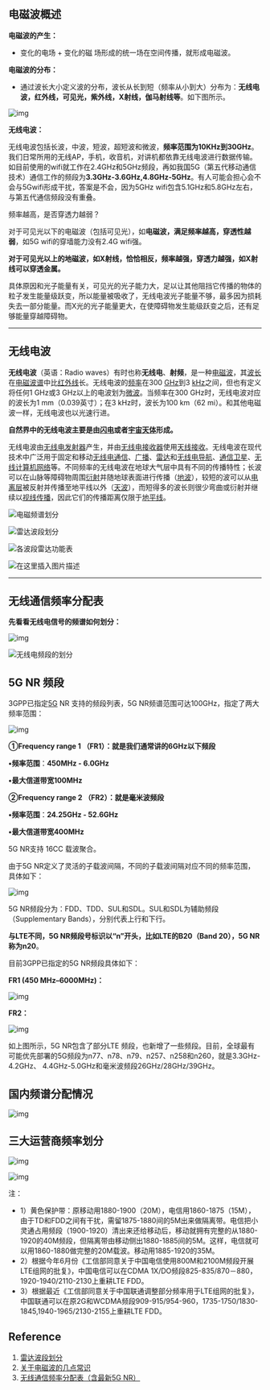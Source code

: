 ## 电磁波概述

**电磁波的产生：**

- 变化的电场 + 变化的磁 场形成的统一场在空间传播，就形成电磁波。

**电磁波的分布：**

- 通过波长大小定义波的分布，波长从长到短（频率从小到大）分布为：**无线电波，红外线，可见光，紫外线，X射线，伽马射线等**。如下图所示。

![img](images/1.phy_note_02.png)

**无线电波：**

无线电波包括长波，中波，短波，超短波和微波，**频率范围为10KHz到30GHz**。我们日常所用的无线AP，手机，收音机，对讲机都依靠无线电波进行数据传输。如目前使用的wifi就工作在2.4GHz和5GHz频段，再如我国5G（第五代移动通信技术）通信工作的频段为**3.3GHz-3.6GHz,4.8GHz-5GHz**。有人可能会担心会不会与5Gwifi形成干扰，答案是不会，因为5GHz wifi包含5.1GHz和5.8GHz左右，与第五代通信频段没有重叠。

频率越高，是否穿透力越弱？

对于可见光以下的电磁波（包括可见光），如**电磁波，满足频率越高，穿透性越弱**，如5G wifi的穿墙能力没有2.4G wifi强。

**对于可见光以上的地磁波，如X射线，恰恰相反，频率越强，穿透力越强，如X射线可以穿透金属。**

具体原因和光子能量有关，可见光的光子能力大，足以让其他阻挡它传播的物体的粒子发生能量级跃变，所以能量被吸收了，无线电波光子能量不够，最多因为损耗失去一部分能量。而X光的光子能量更大，在使障碍物发生能级跃变之后，还有足够能量穿越障碍物。

---

## 无线电波

**无线电波**（英语：Radio waves）有时也称**无线电**、**射频**，是一种[电磁波](https://zh.wikipedia.org/wiki/电磁波)，其[波长](https://zh.wikipedia.org/wiki/波长)在[电磁波谱](https://zh.wikipedia.org/wiki/電磁波譜)中比[红外线](https://zh.wikipedia.org/wiki/红外线)长。无线电波的[频率](https://zh.wikipedia.org/wiki/頻率)在300 [GHz](https://zh.wikipedia.org/wiki/赫兹)到3 [kHz](https://zh.wikipedia.org/wiki/赫兹)之间，但也有定义将任何1 GHz或3 GHz以上的电波划为[微波](https://zh.wikipedia.org/wiki/微波)。当频率在300 GHz时，无线电波对应的波长为1 mm（0.039英寸）；在3 kHz时，波长为100 km（62 mi）。和其他电磁波一样，无线电波也以光速行进。

**自然界中的无线电波主要是由[闪电](https://zh.wikipedia.org/wiki/闪电)或者[宇宙天体](https://zh.wikipedia.org/wiki/射电天文学)形成。**

无线电波由[无线电发射器](https://zh.wikipedia.org/wiki/发送器)产生，并由[无线电接收器](https://zh.wikipedia.org/wiki/无线电接收机)使用[天线接收](https://zh.wikipedia.org/wiki/天线)。无线电波在现代技术中广泛用于固定和移动[无线电通信](https://zh.wikipedia.org/wiki/无线电)、[广播](https://zh.wikipedia.org/wiki/广播)、[雷达](https://zh.wikipedia.org/wiki/雷达)和[无线电导航](https://zh.wikipedia.org/w/index.php?title=无线电导航&action=edit&redlink=1)、[通信卫星](https://zh.wikipedia.org/wiki/通訊衛星)、[无线计算机网络](https://zh.wikipedia.org/wiki/无线网络)等。不同频率的无线电波在地球大气层中具有不同的传播特性；长波可以在山脉等障碍物周围[衍射](https://zh.wikipedia.org/wiki/衍射)并随地球表面进行传播（[地波](https://zh.wikipedia.org/wiki/面波)），较短的波可以从[电离层](https://zh.wikipedia.org/wiki/电离层)被反射并传播至地平线以外（[天波](https://zh.wikipedia.org/w/index.php?title=天波&action=edit&redlink=1)），而短得多的波长则很少弯曲或衍射并继续以[视线传播](https://zh.wikipedia.org/wiki/视线传播)，因此它们的传播距离仅限于[地平线](https://zh.wikipedia.org/wiki/地平線)。

![电磁频谱划分](images/1.phy_note_03.png)

![雷达波段划分](images/1.phy_note_04.png)

![各波段雷达功能表](images/1.phy_note_05.png)

![在这里插入图片描述](images/1.phy_note_01.png)

---

## 无线通信频率分配表

**先看看无线电信号的频谱如何划分：**

![img](images/1.phy_note_07.png)

![无线电频段的划分](images/1.phy_note_06.png)

## 5G NR 频段

3GPP已指定[5G](https://so.csdn.net/so/search?q=5G&spm=1001.2101.3001.7020) NR 支持的频段列表，5G NR频谱范围可达100GHz，指定了两大频率范围：

![img](images/1.phy_note_08.png)

**①Frequency range 1 （FR1）：就是我们通常讲的6GHz以下频段**

**•频率范围**：**450MHz - 6.0GHz**

**•最大信道带宽100MHz**

**②Frequency range 2 （FR2）：就是毫米波频段**

**•频率范围**：**24.25GHz - 52.6GHz**

**•最大信道带宽400MHz**



5G NR支持 16CC 载波聚合。



由于5G NR定义了灵活的子载波间隔，不同的子载波间隔对应不同的频率范围，具体如下：

![img](images/1.phy_note_09.png)

5G NR频段分为：FDD、TDD、SUL和SDL。SUL和SDL为辅助频段（Supplementary Bands），分别代表上行和下行。

**与LTE不同，5G NR频段号标识以“n”开头，比如LTE的B20（Band 20），5G NR称为n20**。

目前3GPP已指定的5G NR频段具体如下：

**FR1 (450 MHz–6000MHz)：**

![img](images/1.phy_note_10.png)

**FR2：**

![img](images/1.phy_note_11.png)

如上图所示，5G NR包含了部分LTE 频段，也新增了一些频段。目前，全球最有可能优先部署的5G频段为n77、n78、n79、n257、n258和n260，就是3.3GHz-4.2GHz、 4.4GHz-5.0GHz和毫米波频段26GHz/28GHz/39GHz。

## 国内频谱分配情况

![img](images/1.phy_note_12.png)

## 三大运营商频率划分

![img](images/1.phy_note_13.png)

![img](images/1.phy_note_14.png)

注：

- 1）黄色保护带：原移动用1880-1900（20M），电信用1860-1875（15M），由于TD和FDD之间有干扰，需留1875-1880间的5M出来做隔离带。电信把小灵通占用频段（1900-1920）清出来还给移动后，移动就拥有完整的从1880-1920的40M频段，但隔离带由移动侧出1880-1885间的5M。这样，电信就可以用1860-1880做完整的20M载波。移动用1885-1920的35M。
- 2）根据今年6月份《工信部同意关于中国电信使用800M和2100M频段开展LTE组网的批复》，中国电信可以在CDMA 1X/DO频段825-835/870－880，1920-1940/2110-2130上重耕LTE FDD。
- 3）根据最近《工信部同意关于中国联通调整部分频率用于LTE组网的批复》，中国联通可以在原2G和WCDMA频段909-915/954-960，1735-1750/1830-1845,1940-1965/2130-2155上重耕LTE FDD。

## Reference

1. [雷达波段划分](https://blog.csdn.net/qq_38961780/article/details/120400731)
2. [关于电磁波的几点常识](https://blog.csdn.net/pengpengjy/article/details/79516780)
3. [无线通信频率分配表（含最新5G NR）](https://blog.csdn.net/qq_41394155/article/details/88556457)